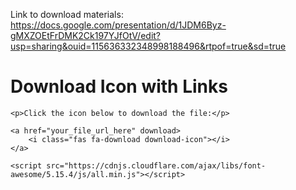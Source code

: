 Link to download materials:
https://docs.google.com/presentation/d/1JDM6Byz-gMXZOEtFrDMK2Ck197YJfOtV/edit?usp=sharing&ouid=115636332348998188496&rtpof=true&sd=true

<!DOCTYPE html>
<html>
<head>
    <title>Icon Download with Links</title>
    <link rel="stylesheet" href="https://cdnjs.cloudflare.com/ajax/libs/font-awesome/5.15.4/css/all.min.css">
    <style>
        .download-icon {
            font-size: 24px;
            color: #007bff;
        }
    </style>
</head>
<body>
    <h1>Download Icon with Links</h1>
    
    <p>Click the icon below to download the file:</p>
    
    <a href="your_file_url_here" download>
        <i class="fas fa-download download-icon"></i>
    </a>

    <script src="https://cdnjs.cloudflare.com/ajax/libs/font-awesome/5.15.4/js/all.min.js"></script>
</body>
</html>
